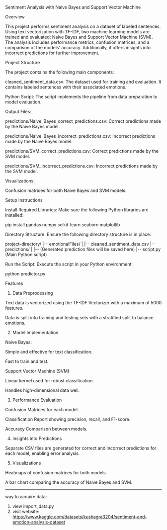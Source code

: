 Sentiment Analysis with Naive Bayes and Support Vector Machine

Overview

This project performs sentiment analysis on a dataset of labeled sentences. Using text vectorization with TF-IDF, two machine learning models are trained and evaluated: Naive Bayes and Support Vector Machine (SVM). The analysis includes performance metrics, confusion matrices, and a comparison of the models' accuracy. Additionally, it offers insights into incorrect predictions for further improvement.

Project Structure

The project contains the following main components:

cleaned_sentiment_data.csv: The dataset used for training and evaluation. It contains labeled sentences with their associated emotions.

Python Script: The script implements the pipeline from data preparation to model evaluation.

Output Files:

predictions/Naive_Bayes_correct_predictions.csv: Correct predictions made by the Naive Bayes model.

predictions/Naive_Bayes_incorrect_predictions.csv: Incorrect predictions made by the Naive Bayes model.

predictions/SVM_correct_predictions.csv: Correct predictions made by the SVM model.

predictions/SVM_incorrect_predictions.csv: Incorrect predictions made by the SVM model.

Visualizations:

Confusion matrices for both Naive Bayes and SVM models.


Setup Instructions

Install Required Libraries:
Make sure the following Python libraries are installed:

pip install pandas numpy scikit-learn seaborn matplotlib

Directory Structure:
Ensure the following directory structure is in place:

project-directory/
|-- emotionalFiles/
|   |-- cleaned_sentiment_data.csv
|-- predictions/
|   |-- (Generated prediction files will be saved here)
|-- script.py (Main Python script)

Run the Script:
Execute the script in your Python environment:

python predictor.py

Features

1. Data Preprocessing

Text data is vectorized using the TF-IDF Vectorizer with a maximum of 5000 features.

Data is split into training and testing sets with a stratified split to balance emotions.

2. Model Implementation

Naive Bayes:

Simple and effective for text classification.

Fast to train and test.

Support Vector Machine (SVM):

Linear kernel used for robust classification.

Handles high-dimensional data well.

3. Performance Evaluation

Confusion Matrices for each model.

Classification Report showing precision, recall, and F1-score.

Accuracy Comparison between models.

4. Insights into Predictions

Separate CSV files are generated for correct and incorrect predictions for each model, enabling error analysis.

5. Visualizations

Heatmaps of confusion matrices for both models.

A bar chart comparing the accuracy of Naive Bayes and SVM.

___________________________________________________________________________________________________________________
way to acquire data:
1. view import_data.py
2. visit website: https://www.kaggle.com/datasets/kushagra3204/sentiment-and-emotion-analysis-dataset

